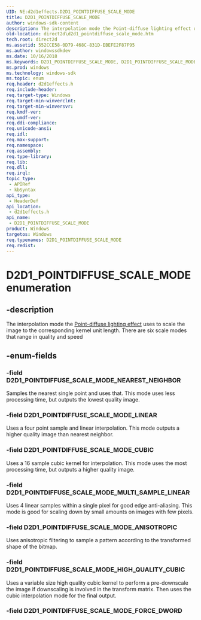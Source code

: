 ```yaml
---
UID: NE:d2d1effects.D2D1_POINTDIFFUSE_SCALE_MODE
title: D2D1_POINTDIFFUSE_SCALE_MODE
author: windows-sdk-content
description: The interpolation mode the Point-diffuse lighting effect uses to scale the image to the corresponding kernel unit length. There are six scale modes that range in quality and speed.
old-location: direct2d\d2d1_pointdiffuse_scale_mode.htm
tech.root: direct2d
ms.assetid: 552CCE58-0D79-468C-831D-EBEFE2F87F95
ms.author: windowssdkdev
ms.date: 10/16/2018
ms.keywords: D2D1_POINTDIFFUSE_SCALE_MODE, D2D1_POINTDIFFUSE_SCALE_MODE enumeration [Direct2D], D2D1_POINTDIFFUSE_SCALE_MODE_ANISOTROPIC, D2D1_POINTDIFFUSE_SCALE_MODE_CUBIC, D2D1_POINTDIFFUSE_SCALE_MODE_HIGH_QUALITY_CUBIC, D2D1_POINTDIFFUSE_SCALE_MODE_LINEAR, D2D1_POINTDIFFUSE_SCALE_MODE_MULTI_SAMPLE_LINEAR, D2D1_POINTDIFFUSE_SCALE_MODE_NEAREST_NEIGHBOR, d2d1effects/D2D1_POINTDIFFUSE_SCALE_MODE, d2d1effects/D2D1_POINTDIFFUSE_SCALE_MODE_ANISOTROPIC, d2d1effects/D2D1_POINTDIFFUSE_SCALE_MODE_CUBIC, d2d1effects/D2D1_POINTDIFFUSE_SCALE_MODE_HIGH_QUALITY_CUBIC, d2d1effects/D2D1_POINTDIFFUSE_SCALE_MODE_LINEAR, d2d1effects/D2D1_POINTDIFFUSE_SCALE_MODE_MULTI_SAMPLE_LINEAR, d2d1effects/D2D1_POINTDIFFUSE_SCALE_MODE_NEAREST_NEIGHBOR, direct2d.d2d1_pointdiffuse_scale_mode
ms.prod: windows
ms.technology: windows-sdk
ms.topic: enum
req.header: d2d1effects.h
req.include-header: 
req.target-type: Windows
req.target-min-winverclnt: 
req.target-min-winversvr: 
req.kmdf-ver: 
req.umdf-ver: 
req.ddi-compliance: 
req.unicode-ansi: 
req.idl: 
req.max-support: 
req.namespace: 
req.assembly: 
req.type-library: 
req.lib: 
req.dll: 
req.irql: 
topic_type:
 - APIRef
 - kbSyntax
api_type:
 - HeaderDef
api_location:
 - d2d1effects.h
api_name:
 - D2D1_POINTDIFFUSE_SCALE_MODE
product: Windows
targetos: Windows
req.typenames: D2D1_POINTDIFFUSE_SCALE_MODE
req.redist: 
---
```


# D2D1_POINTDIFFUSE_SCALE_MODE enumeration


## -description


The interpolation mode the <a href="https://msdn.microsoft.com/C98A4962-B9EB-4095-9AC4-F1C32C574892">Point-diffuse lighting effect</a> 
        uses to scale the image to the corresponding kernel unit length. There are six scale modes that range in quality and speed


## -enum-fields




### -field D2D1_POINTDIFFUSE_SCALE_MODE_NEAREST_NEIGHBOR

Samples the nearest single point and uses that. This mode uses less processing time, but outputs the lowest quality image.


### -field D2D1_POINTDIFFUSE_SCALE_MODE_LINEAR

Uses a four point sample and linear interpolation. This mode outputs a higher quality image than nearest neighbor.


### -field D2D1_POINTDIFFUSE_SCALE_MODE_CUBIC

Uses a 16 sample cubic kernel for interpolation. This mode uses the most processing time, but outputs a higher quality image. 


### -field D2D1_POINTDIFFUSE_SCALE_MODE_MULTI_SAMPLE_LINEAR

Uses 4 linear samples within a single pixel for good edge anti-aliasing. This mode is good for scaling down by small amounts on images with few pixels.


### -field D2D1_POINTDIFFUSE_SCALE_MODE_ANISOTROPIC

Uses anisotropic filtering to sample a pattern according to the transformed shape of the bitmap.


### -field D2D1_POINTDIFFUSE_SCALE_MODE_HIGH_QUALITY_CUBIC

Uses a variable size high quality cubic kernel to perform a pre-downscale the image if downscaling is involved in the transform matrix. Then uses the cubic interpolation mode for the final output.


### -field D2D1_POINTDIFFUSE_SCALE_MODE_FORCE_DWORD



